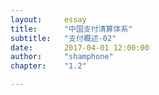 ```yaml
---
layout: 	essay
title: 		"中国支付清算体系"
subtitle: 	"支付概述-02"
date: 		2017-04-01 12:00:00
author: 	"shamphone"
chapter:	"1.2"

---
```

